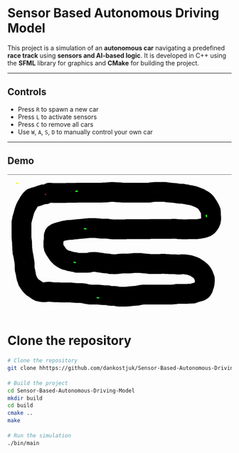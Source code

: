 # Sensor Based Autonomous Driving Model

This project is a simulation of an **autonomous car** navigating a predefined **race track** using **sensors and AI-based logic**. It is developed in C++ using the **SFML** library for graphics and **CMake** for building the project.

---

## Controls

- Press `R` to spawn a new car  
- Press `L` to activate sensors  
- Press `C` to remove all cars  
- Use `W`, `A`, `S`, `D` to manually control your own car

---

## Demo
![Demo](media/demo.gif)


# Clone the repository
```bash
# Clone the repository
git clone hhttps://github.com/dankostjuk/Sensor-Based-Autonomous-Driving-Model.git

# Build the project
cd Sensor-Based-Autonomous-Driving-Model
mkdir build
cd build
cmake ..
make

# Run the simulation
./bin/main
